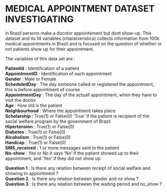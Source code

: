 # MEDICAL APPOINTMENT DATASET INVESTIGATING
in Brazil persons make a docotor appointement but dont show-up. This dataset and its 14 variables (characteristics) collects information from 100k medical appointments in Brazil and is focused on the question of whether or not patients show up for their appointment. 

The variables of this data set are : 

__PatientId__ : Identification of a patient <br>
__AppointmentID__ : Identification of each appointment <br>
__Gender__ : Male or Female <br>
__ScheduledDay__ : The day someone called or registered the appointment, this is before appointment of course <br>
__AppointmentDay__ : The day of the actuall appointment, when they have to visit the doctor <br>
__Age__ : How old is the patient <br>
__Neighbourhood__ : Where the appointment takes place <br>
__Scholarship__ : True(1) or False(0) 'True' if the patient is recipient of the social welfare program by the government of Brazil <br>
__Hipertension__ : True(1) or False(0) <br>
__Diabetes__ : True(1) or False(0) <br>
__Alcoholism__ : True(1) or False(0) <br>
__Handcap__ : True(1) or False(0) <br>
__SMS_received__ : 1 or more messages sent to the patient <br> 
__No-show__ : Yes or No it says ‘No’ if the patient showed up to their appointment, and ‘Yes’ if they did not show up <br>

__Question 1__ : Is there any relation between receipt of social welfare and showing to appointment ? <br>
__Question 2__ : Is there any relation between gender and no show ? <br>
__Question 3__ : Is there any relation between the waiting period and no_show ? <br>
